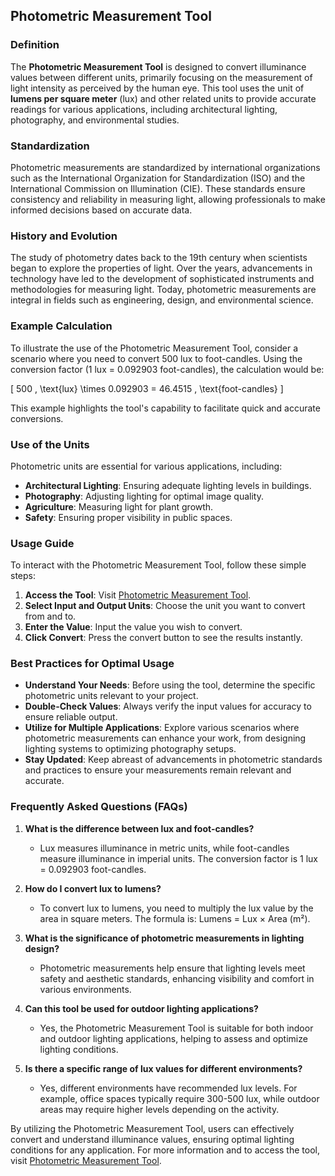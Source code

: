 ## Photometric Measurement Tool

### Definition
The **Photometric Measurement Tool** is designed to convert illuminance values between different units, primarily focusing on the measurement of light intensity as perceived by the human eye. This tool uses the unit of **lumens per square meter** (lux) and other related units to provide accurate readings for various applications, including architectural lighting, photography, and environmental studies.

### Standardization
Photometric measurements are standardized by international organizations such as the International Organization for Standardization (ISO) and the International Commission on Illumination (CIE). These standards ensure consistency and reliability in measuring light, allowing professionals to make informed decisions based on accurate data.

### History and Evolution
The study of photometry dates back to the 19th century when scientists began to explore the properties of light. Over the years, advancements in technology have led to the development of sophisticated instruments and methodologies for measuring light. Today, photometric measurements are integral in fields such as engineering, design, and environmental science.

### Example Calculation
To illustrate the use of the Photometric Measurement Tool, consider a scenario where you need to convert 500 lux to foot-candles. Using the conversion factor (1 lux = 0.092903 foot-candles), the calculation would be:

\[ 
500 \, \text{lux} \times 0.092903 = 46.4515 \, \text{foot-candles} 
\]

This example highlights the tool's capability to facilitate quick and accurate conversions.

### Use of the Units
Photometric units are essential for various applications, including:
- **Architectural Lighting**: Ensuring adequate lighting levels in buildings.
- **Photography**: Adjusting lighting for optimal image quality.
- **Agriculture**: Measuring light for plant growth.
- **Safety**: Ensuring proper visibility in public spaces.

### Usage Guide
To interact with the Photometric Measurement Tool, follow these simple steps:
1. **Access the Tool**: Visit [Photometric Measurement Tool](https://www.inayam.co/unit-converter/illuminance).
2. **Select Input and Output Units**: Choose the unit you want to convert from and to.
3. **Enter the Value**: Input the value you wish to convert.
4. **Click Convert**: Press the convert button to see the results instantly.

### Best Practices for Optimal Usage
- **Understand Your Needs**: Before using the tool, determine the specific photometric units relevant to your project.
- **Double-Check Values**: Always verify the input values for accuracy to ensure reliable output.
- **Utilize for Multiple Applications**: Explore various scenarios where photometric measurements can enhance your work, from designing lighting systems to optimizing photography setups.
- **Stay Updated**: Keep abreast of advancements in photometric standards and practices to ensure your measurements remain relevant and accurate.

### Frequently Asked Questions (FAQs)

1. **What is the difference between lux and foot-candles?**
   - Lux measures illuminance in metric units, while foot-candles measure illuminance in imperial units. The conversion factor is 1 lux = 0.092903 foot-candles.

2. **How do I convert lux to lumens?**
   - To convert lux to lumens, you need to multiply the lux value by the area in square meters. The formula is: Lumens = Lux × Area (m²).

3. **What is the significance of photometric measurements in lighting design?**
   - Photometric measurements help ensure that lighting levels meet safety and aesthetic standards, enhancing visibility and comfort in various environments.

4. **Can this tool be used for outdoor lighting applications?**
   - Yes, the Photometric Measurement Tool is suitable for both indoor and outdoor lighting applications, helping to assess and optimize lighting conditions.

5. **Is there a specific range of lux values for different environments?**
   - Yes, different environments have recommended lux levels. For example, office spaces typically require 300-500 lux, while outdoor areas may require higher levels depending on the activity.

By utilizing the Photometric Measurement Tool, users can effectively convert and understand illuminance values, ensuring optimal lighting conditions for any application. For more information and to access the tool, visit [Photometric Measurement Tool](https://www.inayam.co/unit-converter/illuminance).